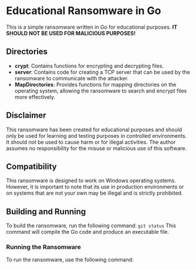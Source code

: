 # Educational Ransomware in Go

This is a simple ransomware written in Go for educational purposes. **IT SHOULD NOT BE USED FOR MALICIOUS PURPOSES!**

## Directories

- **crypt**: Contains functions for encrypting and decrypting files.
- **server**: Contains code for creating a TCP server that can be used by the ransomware to communicate with the attacker.
- **MapDirectories**: Provides functions for mapping directories on the operating system, allowing the ransomware to search and encrypt files more effectively.

## Disclaimer

This ransomware has been created for educational purposes and should only be used for learning and testing purposes in controlled environments. It should not be used to cause harm or for illegal activities. The author assumes no responsibility for the misuse or malicious use of this software.

## Compatibility

This ransomware is designed to work on Windows operating systems. However, it is important to note that its use in production environments or on systems that are not your own may be illegal and is strictly prohibited.

## Building and Running

To build the ransomware, run the following command:
`git status`
This command will compile the Go code and produce an executable file.

### Running the Ransomware

To run the ransomware, use the following command:
